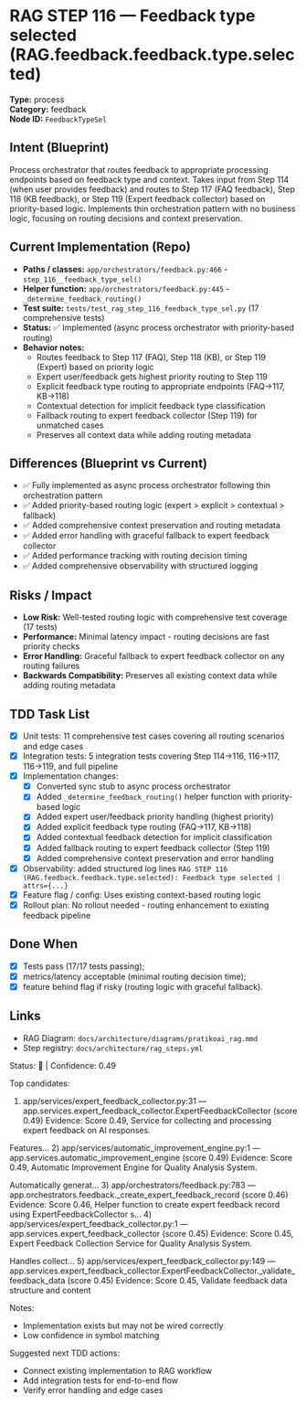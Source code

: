 # RAG STEP 116 — Feedback type selected (RAG.feedback.feedback.type.selected)

**Type:** process  
**Category:** feedback  
**Node ID:** `FeedbackTypeSel`

## Intent (Blueprint)
Process orchestrator that routes feedback to appropriate processing endpoints based on feedback type and context. Takes input from Step 114 (when user provides feedback) and routes to Step 117 (FAQ feedback), Step 118 (KB feedback), or Step 119 (Expert feedback collector) based on priority-based logic. Implements thin orchestration pattern with no business logic, focusing on routing decisions and context preservation.

## Current Implementation (Repo)
- **Paths / classes:** `app/orchestrators/feedback.py:466` - `step_116__feedback_type_sel()`
- **Helper function:** `app/orchestrators/feedback.py:445` - `_determine_feedback_routing()`
- **Test suite:** `tests/test_rag_step_116_feedback_type_sel.py` (17 comprehensive tests)
- **Status:** ✅ Implemented (async process orchestrator with priority-based routing)
- **Behavior notes:**
  - Routes feedback to Step 117 (FAQ), Step 118 (KB), or Step 119 (Expert) based on priority logic
  - Expert user/feedback gets highest priority routing to Step 119
  - Explicit feedback type routing to appropriate endpoints (FAQ→117, KB→118)
  - Contextual detection for implicit feedback type classification
  - Fallback routing to expert feedback collector (Step 119) for unmatched cases
  - Preserves all context data while adding routing metadata

## Differences (Blueprint vs Current)
- ✅ Fully implemented as async process orchestrator following thin orchestration pattern
- ✅ Added priority-based routing logic (expert > explicit > contextual > fallback)
- ✅ Added comprehensive context preservation and routing metadata
- ✅ Added error handling with graceful fallback to expert feedback collector
- ✅ Added performance tracking with routing decision timing
- ✅ Added comprehensive observability with structured logging

## Risks / Impact
- **Low Risk:** Well-tested routing logic with comprehensive test coverage (17 tests)
- **Performance:** Minimal latency impact - routing decisions are fast priority checks
- **Error Handling:** Graceful fallback to expert feedback collector on any routing failures
- **Backwards Compatibility:** Preserves all existing context data while adding routing metadata

## TDD Task List
- [x] Unit tests: 11 comprehensive test cases covering all routing scenarios and edge cases
- [x] Integration tests: 5 integration tests covering Step 114→116, 116→117, 116→119, and full pipeline
- [x] Implementation changes:
  - [x] Converted sync stub to async process orchestrator
  - [x] Added `_determine_feedback_routing()` helper function with priority-based logic
  - [x] Added expert user/feedback priority handling (highest priority)
  - [x] Added explicit feedback type routing (FAQ→117, KB→118)
  - [x] Added contextual feedback detection for implicit classification
  - [x] Added fallback routing to expert feedback collector (Step 119)
  - [x] Added comprehensive context preservation and error handling
- [x] Observability: added structured log lines
  `RAG STEP 116 (RAG.feedback.feedback.type.selected): Feedback type selected | attrs={...}`
- [x] Feature flag / config: Uses existing context-based routing logic
- [x] Rollout plan: No rollout needed - routing enhancement to existing feedback pipeline

## Done When
- [x] Tests pass (17/17 tests passing);
- [x] metrics/latency acceptable (minimal routing decision time);
- [x] feature behind flag if risky (routing logic with graceful fallback).

## Links
- RAG Diagram: `docs/architecture/diagrams/pratikoai_rag.mmd`
- Step registry: `docs/architecture/rag_steps.yml`


<!-- AUTO-AUDIT:BEGIN -->
Status: 🔌  |  Confidence: 0.49

Top candidates:
1) app/services/expert_feedback_collector.py:31 — app.services.expert_feedback_collector.ExpertFeedbackCollector (score 0.49)
   Evidence: Score 0.49, Service for collecting and processing expert feedback on AI responses.

Features...
2) app/services/automatic_improvement_engine.py:1 — app.services.automatic_improvement_engine (score 0.49)
   Evidence: Score 0.49, Automatic Improvement Engine for Quality Analysis System.

Automatically generat...
3) app/orchestrators/feedback.py:783 — app.orchestrators.feedback._create_expert_feedback_record (score 0.46)
   Evidence: Score 0.46, Helper function to create expert feedback record using ExpertFeedbackCollector s...
4) app/services/expert_feedback_collector.py:1 — app.services.expert_feedback_collector (score 0.45)
   Evidence: Score 0.45, Expert Feedback Collection Service for Quality Analysis System.

Handles collect...
5) app/services/expert_feedback_collector.py:149 — app.services.expert_feedback_collector.ExpertFeedbackCollector._validate_feedback_data (score 0.45)
   Evidence: Score 0.45, Validate feedback data structure and content

Notes:
- Implementation exists but may not be wired correctly
- Low confidence in symbol matching

Suggested next TDD actions:
- Connect existing implementation to RAG workflow
- Add integration tests for end-to-end flow
- Verify error handling and edge cases
<!-- AUTO-AUDIT:END -->
